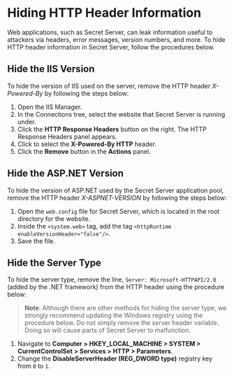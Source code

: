 [title]: # (Hiding HTTP Header Information)
[tags]: # (Best Practice,Security Hardening,iis server,http header,iis version,ASP.NET version,server type)
[priority]: # (1000)

# Hiding HTTP Header Information

Web applications, such as Secret Server, can leak information useful to attackers via headers, error messages, version numbers, and more. To hide HTTP header information in Secret Server, follow the procedures below.

## Hide the IIS Version

To hide the version of IIS used on the server, remove the HTTP header *X-Powered-By* by following the steps below:

1. Open the IIS Manager.
1. In the Connections tree, select the website that Secret Server is running under.
1. Click the **HTTP Response Headers** button on the right. The HTTP Response Headers panel appears.
1. Click to select the **X-Powered-By HTTP** header.
1. Click the **Remove** button in the **Actions** panel.

## Hide the ASP.NET Version

To hide the version of ASP.NET used by the Secret Server application pool, remove the HTTP header *X-ASPNET-VERSION* by following the steps below:

1. Open the `web.config` file for Secret Server, which is located in the root directory for the website.
1. Inside the `<system.web>` tag, add the tag `<httpRuntime enableVersionHeader="false"/>`.
1. Save the file.

## Hide the Server Type

To hide the server type, remove the line, `Server: Microsoft-HTTPAPI/2.0` (added by the .NET framework) from the HTTP header using the procedure below:

>**Note**: Although there are other methods for hiding the server type, we strongly recommend updating the Windows registry using the procedure below. Do not simply remove the server header variable. Doing so will cause parts of Secret Server to malfunction.

1. Navigate to **Computer \> HKEY_LOCAL_MACHINE  \> SYSTEM  \> CurrentControlSet \> Services \> HTTP  \> Parameters**.
1. Change the **DisableServerHeader (REG_DWORD type)** registry key from `0` to `1`.
